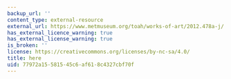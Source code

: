```yaml
---
backup_url: ''
content_type: external-resource
external_url: https://www.metmuseum.org/toah/works-of-art/2012.478a-j/
has_external_licence_warning: true
has_external_license_warning: true
is_broken: ''
license: https://creativecommons.org/licenses/by-nc-sa/4.0/
title: here
uid: 77972a15-5815-45c6-af61-8c4327cbf70f
---
```

